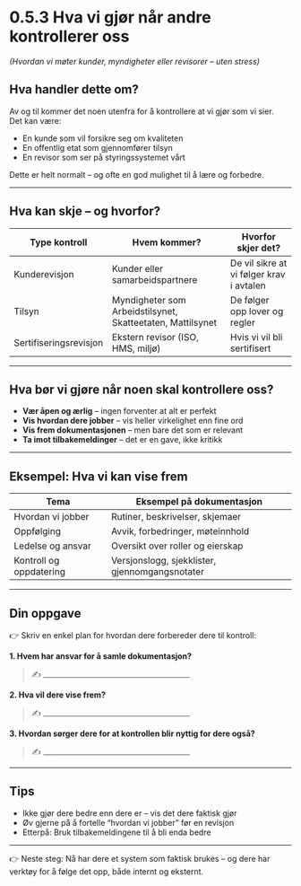 # 0.5.3 Hva vi gjør når andre kontrollerer oss  
*(Hvordan vi møter kunder, myndigheter eller revisorer – uten stress)*

## Hva handler dette om?

Av og til kommer det noen utenfra for å kontrollere at vi gjør som vi sier.  
Det kan være:
- En kunde som vil forsikre seg om kvaliteten
- En offentlig etat som gjennomfører tilsyn
- En revisor som ser på styringssystemet vårt

Dette er helt normalt – og ofte en god mulighet til å lære og forbedre.

---

## Hva kan skje – og hvorfor?

| Type kontroll | Hvem kommer? | Hvorfor skjer det? |
|---------------|--------------|---------------------|
| Kunderevisjon | Kunder eller samarbeidspartnere | De vil sikre at vi følger krav i avtalen |
| Tilsyn | Myndigheter som Arbeidstilsynet, Skatteetaten, Mattilsynet | De følger opp lover og regler |
| Sertifiseringsrevisjon | Ekstern revisor (ISO, HMS, miljø) | Hvis vi vil bli sertifisert |

---

## Hva bør vi gjøre når noen skal kontrollere oss?

- **Vær åpen og ærlig** – ingen forventer at alt er perfekt
- **Vis hvordan dere jobber** – vis heller virkelighet enn fine ord
- **Vis frem dokumentasjonen** – men bare det som er relevant
- **Ta imot tilbakemeldinger** – det er en gave, ikke kritikk

---

## Eksempel: Hva vi kan vise frem

| Tema | Eksempel på dokumentasjon |
|------|---------------------------|
| Hvordan vi jobber | Rutiner, beskrivelser, skjemaer |
| Oppfølging | Avvik, forbedringer, møteinnhold |
| Ledelse og ansvar | Oversikt over roller og eierskap |
| Kontroll og oppdatering | Versjonslogg, sjekklister, gjennomgangsnotater |

---

## Din oppgave

👉 Skriv en enkel plan for hvordan dere forbereder dere til kontroll:

**1. Hvem har ansvar for å samle dokumentasjon?**  
> ✍️ _________________________________________

**2. Hva vil dere vise frem?**  
> ✍️ _________________________________________

**3. Hvordan sørger dere for at kontrollen blir nyttig for dere også?**  
> ✍️ _________________________________________

---

## Tips

- Ikke gjør dere bedre enn dere er – vis det dere faktisk gjør
- Øv gjerne på å fortelle “hvordan vi jobber” før en revisjon
- Etterpå: Bruk tilbakemeldingene til å bli enda bedre

---

👉 Neste steg: Nå har dere et system som faktisk brukes – og dere har verktøy for å følge det opp, både internt og eksternt.
